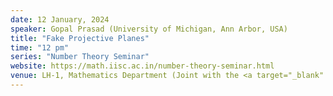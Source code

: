 ```yaml
---
date: 12 January, 2024
speaker: Gopal Prasad (University of Michigan, Ann Arbor, USA)
title: "Fake Projective Planes"
time: "12 pm" 
series: "Number Theory Seminar"
website: https://math.iisc.ac.in/number-theory-seminar.html
venue: LH-1, Mathematics Department (Joint with the <a target="_blank" href="http://www.math.iisc.ac.in/~khare/algcomb23-24.html" >Algebra-Combinatorics Seminar</a>)
---
```


